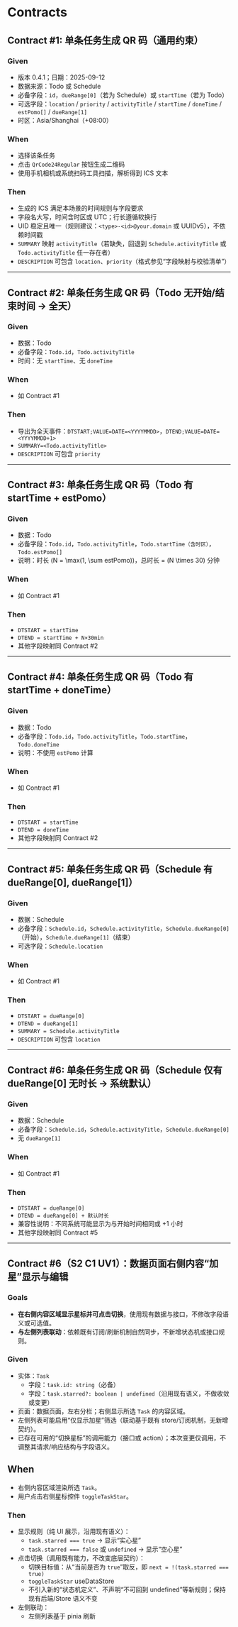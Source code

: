 # Contracts

## Contract #1: 单条任务生成 QR 码（通用约束）

### Given

- 版本 0.4.1；日期：2025-09-12
- 数据来源：Todo 或 Schedule
- 必备字段：`id`，`dueRange[0]`（若为 Schedule）或 `startTime`（若为 Todo）
- 可选字段：`location` / `priority` / `activityTitle` / `startTime` / `doneTime` / `estPomo[]` / `dueRange[1]`
- 时区：Asia/Shanghai（+08:00）

### When

- 选择该条任务
- 点击 `QrCode24Regular` 按钮生成二维码
- 使用手机相机或系统扫码工具扫描，解析得到 ICS 文本

### Then

- 生成的 ICS 满足本场景的时间规则与字段要求
- 字段名大写，时间含时区或 UTC；行长遵循软换行
- UID 稳定且唯一（规则建议：`<type>-<id>@your.domain` 或 UUIDv5），不依赖时间戳
- `SUMMARY` 映射 `activityTitle`（若缺失，回退到 `Schedule.activityTitle` 或 `Todo.activityTitle` 任一存在者）
- `DESCRIPTION` 可包含 `location`、`priority`（格式参见“字段映射与校验清单”）

---

## Contract #2: 单条任务生成 QR 码（Todo 无开始/结束时间 → 全天）

### Given

- 数据：Todo
- 必备字段：`Todo.id`，`Todo.activityTitle`
- 时间：无 `startTime`、无 `doneTime`

### When

- 如 Contract #1

### Then

- 导出为全天事件：`DTSTART;VALUE=DATE=<YYYYMMDD>`，`DTEND;VALUE=DATE=<YYYYMMDD+1>`
- `SUMMARY=<Todo.activityTitle>`
- `DESCRIPTION` 可包含 `priority`

---

## Contract #3: 单条任务生成 QR 码（Todo 有 startTime + estPomo）

### Given

- 数据：Todo
- 必备字段：`Todo.id`，`Todo.activityTitle`，`Todo.startTime（含时区）`，`Todo.estPomo[]`
- 说明：时长 \(N = \max(1, \sum estPomo)\)，总时长 = \(N \times 30\) 分钟

### When

- 如 Contract #1

### Then

- `DTSTART = startTime`
- `DTEND = startTime + N×30min`
- 其他字段映射同 Contract #2

---

## Contract #4: 单条任务生成 QR 码（Todo 有 startTime + doneTime）

### Given

- 数据：Todo
- 必备字段：`Todo.id`，`Todo.activityTitle`，`Todo.startTime`，`Todo.doneTime`
- 说明：不使用 `estPomo` 计算

### When

- 如 Contract #1

### Then

- `DTSTART = startTime`
- `DTEND = doneTime`
- 其他字段映射同 Contract #2

---

## Contract #5: 单条任务生成 QR 码（Schedule 有 dueRange[0], dueRange[1]）

### Given

- 数据：Schedule
- 必备字段：`Schedule.id`，`Schedule.activityTitle`，`Schedule.dueRange[0]`（开始），`Schedule.dueRange[1]`（结束）
- 可选字段：`Schedule.location`

### When

- 如 Contract #1

### Then

- `DTSTART = dueRange[0]`
- `DTEND = dueRange[1]`
- `SUMMARY = Schedule.activityTitle`
- `DESCRIPTION` 可包含 `location`

---

## Contract #6: 单条任务生成 QR 码（Schedule 仅有 dueRange[0] 无时长 → 系统默认）

### Given

- 数据：Schedule
- 必备字段：`Schedule.id`，`Schedule.activityTitle`，`Schedule.dueRange[0]`
- 无 `dueRange[1]`

### When

- 如 Contract #1

### Then

- `DTSTART = dueRange[0]`
- `DTEND = dueRange[0] + 默认时长`
- 兼容性说明：不同系统可能显示为与开始时间相同或 +1 小时
- 其他字段映射同 Contract #5

---

## Contract #6（S2 C1 UV1）：数据页面右侧内容“加星”显示与编辑

### Goals

- **在右侧内容区域显示星标并可点击切换**，使用现有数据与接口，不修改字段语义或可选值。
- **与左侧列表联动**：依赖既有订阅/刷新机制自然同步，不新增状态机或接口规则。

### Given

- 实体：`Task`
  - 字段：`task.id: string`（必备）
  - 字段：`task.starred?: boolean | undefined`（沿用现有语义，不做收敛或变更）
- 页面：数据页面，左右分栏；右侧显示所选 `Task` 的内容区域。
- 左侧列表可能启用“仅显示加星”筛选（联动基于既有 store/订阅机制，无新增契约）。
- 已存在可用的“切换星标”的调用能力（接口或 action）；本次变更仅调用，不调整其请求/响应结构与字段语义。

## When

- 右侧内容区域渲染所选 `Task`。
- 用户点击右侧星标控件 `toggleTaskStar`。

### Then

- 显示规则（纯 UI 展示，沿用现有语义）：
  - `task.starred === true` → 显示“实心星”
  - `task.starred === false` 或 `undefined` → 显示“空心星”
- 点击切换（调用既有能力，不改变底层契约）：
  - 切换目标值：从“当前是否为 `true`”取反，即 `next = !(task.starred === true)`
  - `toggleTaskStar` useDataStore
  - 不引入新的“状态机定义”、不声明“不可回到 undefined”等新规则；保持现有后端/Store 语义不变
- 左侧联动：
  - 左侧列表基于 pinia 刷新
